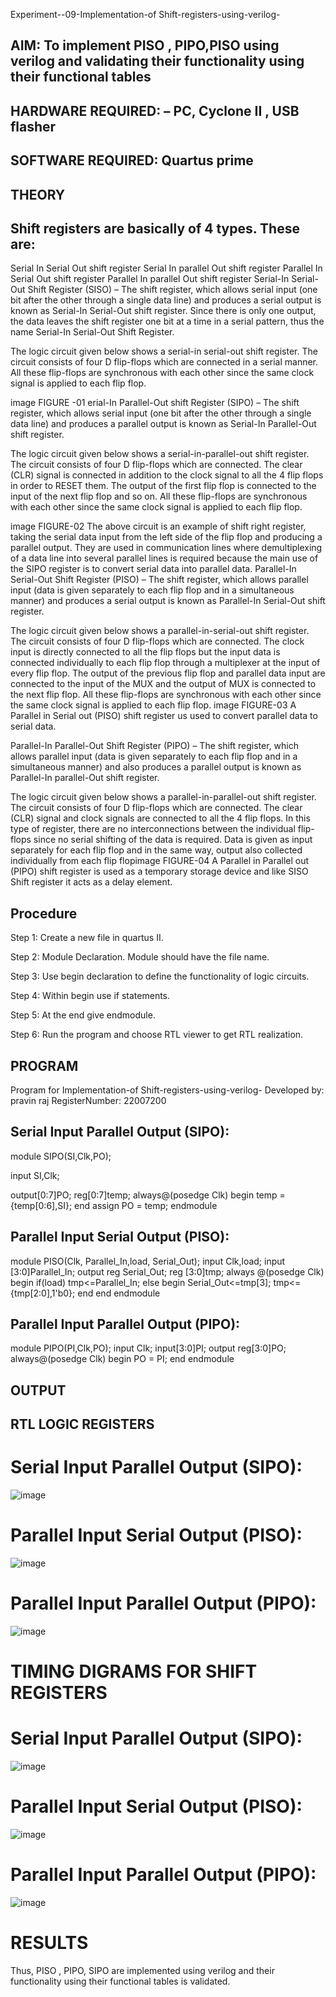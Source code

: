 Experiment--09-Implementation-of Shift-registers-using-verilog-

## AIM: To implement PISO , PIPO,PISO using verilog and validating their functionality using their functional tables
## HARDWARE REQUIRED: – PC, Cyclone II , USB flasher
## SOFTWARE REQUIRED: Quartus prime
## THEORY

## Shift registers are basically of 4 types. These are:

Serial In Serial Out shift register Serial In parallel Out shift register Parallel In Serial Out shift register Parallel In parallel Out shift register Serial-In Serial-Out Shift Register (SISO) – The shift register, which allows serial input (one bit after the other through a single data line) and produces a serial output is known as Serial-In Serial-Out shift register. Since there is only one output, the data leaves the shift register one bit at a time in a serial pattern, thus the name Serial-In Serial-Out Shift Register.

The logic circuit given below shows a serial-in serial-out shift register. The circuit consists of four D flip-flops which are connected in a serial manner. All these flip-flops are synchronous with each other since the same clock signal is applied to each flip flop.

image FIGURE -01 erial-In Parallel-Out shift Register (SIPO) – The shift register, which allows serial input (one bit after the other through a single data line) and produces a parallel output is known as Serial-In Parallel-Out shift register.

The logic circuit given below shows a serial-in-parallel-out shift register. The circuit consists of four D flip-flops which are connected. The clear (CLR) signal is connected in addition to the clock signal to all the 4 flip flops in order to RESET them. The output of the first flip flop is connected to the input of the next flip flop and so on. All these flip-flops are synchronous with each other since the same clock signal is applied to each flip flop.

image FIGURE-02 The above circuit is an example of shift right register, taking the serial data input from the left side of the flip flop and producing a parallel output. They are used in communication lines where demultiplexing of a data line into several parallel lines is required because the main use of the SIPO register is to convert serial data into parallel data. Parallel-In Serial-Out Shift Register (PISO) – The shift register, which allows parallel input (data is given separately to each flip flop and in a simultaneous manner) and produces a serial output is known as Parallel-In Serial-Out shift register.

The logic circuit given below shows a parallel-in-serial-out shift register. The circuit consists of four D flip-flops which are connected. The clock input is directly connected to all the flip flops but the input data is connected individually to each flip flop through a multiplexer at the input of every flip flop. The output of the previous flip flop and parallel data input are connected to the input of the MUX and the output of MUX is connected to the next flip flop. All these flip-flops are synchronous with each other since the same clock signal is applied to each flip flop. image FIGURE-03 A Parallel in Serial out (PISO) shift register us used to convert parallel data to serial data.

Parallel-In Parallel-Out Shift Register (PIPO) – The shift register, which allows parallel input (data is given separately to each flip flop and in a simultaneous manner) and also produces a parallel output is known as Parallel-In parallel-Out shift register.

The logic circuit given below shows a parallel-in-parallel-out shift register. The circuit consists of four D flip-flops which are connected. The clear (CLR) signal and clock signals are connected to all the 4 flip flops. In this type of register, there are no interconnections between the individual flip-flops since no serial shifting of the data is required. Data is given as input separately for each flip flop and in the same way, output also collected individually from each flip flopimage FIGURE-04 A Parallel in Parallel out (PIPO) shift register is used as a temporary storage device and like SISO Shift register it acts as a delay element.
## Procedure

Step 1: Create a new file in quartus II.

Step 2: Module Declaration. Module should have the file name.

Step 3: Use begin declaration to define the functionality of logic circuits.

Step 4: Within begin use if statements.

Step 5: At the end give endmodule.

Step 6: Run the program and choose RTL viewer to get RTL realization.
## PROGRAM

Program for  Implementation-of Shift-registers-using-verilog-
Developed by: pravin raj
RegisterNumber:  22007200

## Serial Input Parallel Output (SIPO):

module SIPO(SI,Clk,PO);

input SI,Clk;

output[0:7]PO;
reg[0:7]temp;
always@(posedge Clk)
begin
temp = {temp[0:6],SI};
end
assign PO = temp;
endmodule

## Parallel Input Serial Output (PISO):

module PISO(Clk, Parallel_In,load, Serial_Out);
input Clk,load;
input [3:0]Parallel_In;
output reg Serial_Out;
reg [3:0]tmp;
always @(posedge Clk)
begin
if(load)
tmp<=Parallel_In;
else
begin
Serial_Out<=tmp[3];
tmp<={tmp[2:0],1'b0};
end
end
endmodule

## Parallel Input Parallel Output (PIPO):

module PIPO(PI,Clk,PO);
input Clk;
input[3:0]PI;
output reg[3:0]PO;
always@(posedge Clk)
begin
PO = PI;
end 
endmodule

## OUTPUT
## RTL LOGIC REGISTERS

# Serial Input Parallel Output (SIPO):


![image](https://user-images.githubusercontent.com/118707879/215314149-ee1e5f05-dd3c-443f-8805-1d0110e81fa0.png)

# Parallel Input Serial Output (PISO):

![image](https://user-images.githubusercontent.com/118707879/215314213-0d5fec3a-1044-4472-b17f-2e5138fa703c.png)


# Parallel Input Parallel Output (PIPO):

![image](https://user-images.githubusercontent.com/118707879/215314229-5bfbc1c0-f0a0-4789-96b6-6016851c04ad.png)

# TIMING DIGRAMS FOR SHIFT REGISTERS

# Serial Input Parallel Output (SIPO):

![image](https://user-images.githubusercontent.com/118707879/215314272-815c0026-0923-4a47-94eb-ad5f0d699ab5.png)

# Parallel Input Serial Output (PISO):

![image](https://user-images.githubusercontent.com/118707879/215314304-f429416e-ba12-40ae-9222-cf27d578138f.png)

# Parallel Input Parallel Output (PIPO):

![image](https://user-images.githubusercontent.com/118707879/215314312-0c59bb36-a9a3-447b-97c2-102adbf468c5.png)

# RESULTS

Thus, PISO , PIPO, SIPO are implemented using verilog and their functionality using their functional tables is validated.
